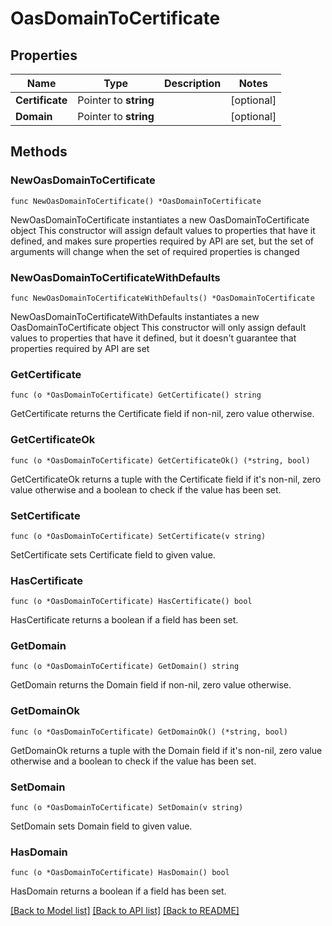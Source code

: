 # OasDomainToCertificate

## Properties

Name | Type | Description | Notes
------------ | ------------- | ------------- | -------------
**Certificate** | Pointer to **string** |  | [optional] 
**Domain** | Pointer to **string** |  | [optional] 

## Methods

### NewOasDomainToCertificate

`func NewOasDomainToCertificate() *OasDomainToCertificate`

NewOasDomainToCertificate instantiates a new OasDomainToCertificate object
This constructor will assign default values to properties that have it defined,
and makes sure properties required by API are set, but the set of arguments
will change when the set of required properties is changed

### NewOasDomainToCertificateWithDefaults

`func NewOasDomainToCertificateWithDefaults() *OasDomainToCertificate`

NewOasDomainToCertificateWithDefaults instantiates a new OasDomainToCertificate object
This constructor will only assign default values to properties that have it defined,
but it doesn't guarantee that properties required by API are set

### GetCertificate

`func (o *OasDomainToCertificate) GetCertificate() string`

GetCertificate returns the Certificate field if non-nil, zero value otherwise.

### GetCertificateOk

`func (o *OasDomainToCertificate) GetCertificateOk() (*string, bool)`

GetCertificateOk returns a tuple with the Certificate field if it's non-nil, zero value otherwise
and a boolean to check if the value has been set.

### SetCertificate

`func (o *OasDomainToCertificate) SetCertificate(v string)`

SetCertificate sets Certificate field to given value.

### HasCertificate

`func (o *OasDomainToCertificate) HasCertificate() bool`

HasCertificate returns a boolean if a field has been set.

### GetDomain

`func (o *OasDomainToCertificate) GetDomain() string`

GetDomain returns the Domain field if non-nil, zero value otherwise.

### GetDomainOk

`func (o *OasDomainToCertificate) GetDomainOk() (*string, bool)`

GetDomainOk returns a tuple with the Domain field if it's non-nil, zero value otherwise
and a boolean to check if the value has been set.

### SetDomain

`func (o *OasDomainToCertificate) SetDomain(v string)`

SetDomain sets Domain field to given value.

### HasDomain

`func (o *OasDomainToCertificate) HasDomain() bool`

HasDomain returns a boolean if a field has been set.


[[Back to Model list]](../README.md#documentation-for-models) [[Back to API list]](../README.md#documentation-for-api-endpoints) [[Back to README]](../README.md)


